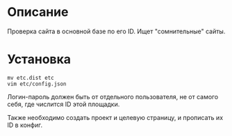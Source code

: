 # Описание

Проверка сайта в основной базе по его ID. Ищет "сомнительные" сайты.

# Установка

```
mv etc.dist etc
vim etc/config.json
```

Логин-пароль должен быть от отдельного пользователя, не от самого себя, где числится ID этой площадки.

Также необходимо создать проект и целевую страницу, и прописать их ID в конфиг.
